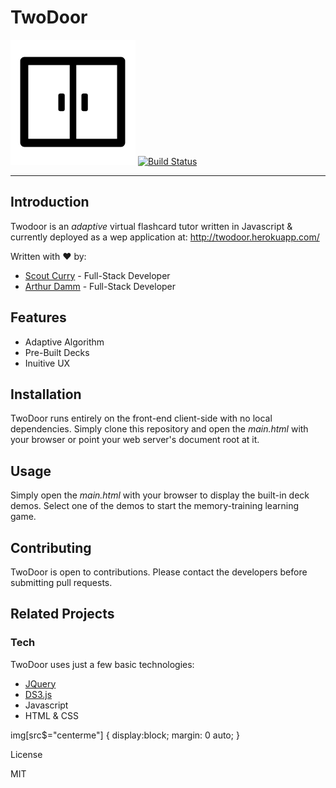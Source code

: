 # TwoDoor
   ![alt-text](https://github.com/arthurdamm/twodoor/blob/scout/static/images/doorClose200px.png?style=center)
[![Build Status](https://travis-ci.org/joemccann/dillinger.svg?branch=master)](https://travis-ci.org/joemccann/dillinger)
___
## Introduction
Twodoor is an _adaptive_ virtual flashcard tutor written in Javascript & currently deployed as a wep application at: http://twodoor.herokuapp.com/

Written with ❤️ by:
* [Scout Curry](https://www.linkedin.com/in/scout-curry-96356217a/) - Full-Stack Developer
* [Arthur Damm](https://www.linkedin.com/in/arthur-damm-96527042/) - Full-Stack Developer

## Features
- Adaptive Algorithm
- Pre-Built Decks
- Inuitive UX

## Installation
TwoDoor runs entirely on the front-end client-side with no local dependencies. Simply clone this repository and open the _main.html_ with your browser or point your web server's document root at it.

## Usage
Simply open the _main.html_ with your browser to display the built-in deck demos. Select one of the demos to start the memory-training learning game.

## Contributing
TwoDoor is open to contributions. Please contact the developers before submitting pull requests.

## Related Projects


### Tech

TwoDoor uses just a few basic technologies:
* [JQuery](https://jquery.com/)
* [DS3.js](https://d3js.org/)
* Javascript
* HTML & CSS

img[src$="centerme"] {
  display:block;
  margin: 0 auto;
}

License

MIT
